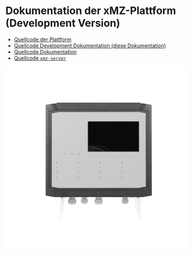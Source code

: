 # Dokumentation der xMZ-Plattform (Development Version)

- [Quellcode der Plattform](https://github.com/Kliemann-Service-GmbH/xMZ-Plattform)
- [Quellcode Development Dokumentation (diese Dokumentation)](https://github.com/Kliemann-Service-GmbH/xmz-doc-development)
- [Quellcode Dokumentation](https://github.com/Kliemann-Service-GmbH/xmz-doc)
- [Quellcode `xmz-server`](https://github.com/Kliemann-Service-GmbH/xmz-server)

![xMZ-Mod-Touch Gasmesszentrale mit Modbus Interface][xmz-mod-touch]

[xmz-mod-touch]: images/1477665135160_02-bw.jpg
